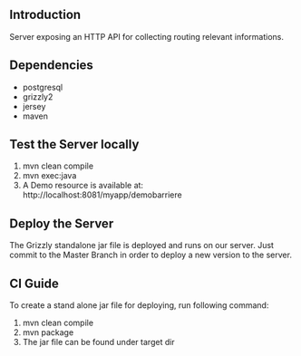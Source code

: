 ## Introduction
Server exposing an HTTP API for collecting routing relevant informations.

## Dependencies

- postgresql
- grizzly2
- jersey
- maven


## Test the Server locally

1) mvn clean compile
2) mvn exec:java
3) A Demo resource is available at: http://localhost:8081/myapp/demobarriere



## Deploy the Server 
The Grizzly standalone jar file is deployed and runs on our server. 
Just commit to the Master Branch in order to deploy a new version to the server.

## CI Guide
To create a stand alone jar file for deploying, run following command:
1) mvn clean compile
2) mvn package
3) The jar file can be found under target dir



